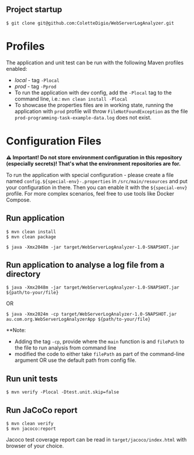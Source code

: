 ## Project startup
``` shell script
$ git clone git@github.com:ColetteDigio/WebServerLogAnalyzer.git
```


# Profiles
The application and unit test can be run with the following Maven profiles enabled:
- *local* - tag `-Plocal`
- *prod* - tag `-Pprod`
- To run the application with dev config, add the `-Plocal` tag to the command line, i.e.: `mvn clean install -Plocal`
- To showcase the properties files are in working state, running the application with `prod` profile will throw `FileNotFoundException` as the file `prod-programming-task-example-data.log` does not exist. 


# Configuration Files
**:warning: Important! Do not store environment configuration in this repository (especially secrets)! That's what
the environment repositories are for.**

To run the application with special configuration - please create a
file named `config.${special-env}-.properties` in `/src/main/resources` and put your configuration in there. Then you can enable
it with the `${special-env}` profile. For more complex scenarios, feel free to use tools like Docker Compose.


## Run application
``` shell script
$ mvn clean install 
$ mvn clean package

$ java -Xmx2048m -jar target/WebServerLogAnalyzer-1.0-SNAPSHOT.jar 
```

## Run application to analyse a log file from a directory

``` shell script
$ java -Xmx2048m -jar target/WebServerLogAnalyzer-1.0-SNAPSHOT.jar  ${path/to-your/file} 
```
OR
``` shell script
$ java -Xmx2024m -cp target/WebServerLogAnalyzer-1.0-SNAPSHOT.jar au.com.org.WebServerLogAnalyzerApp ${path/to-your/file} 
```
**Note:
  - Adding the  tag `-cp`, provide where the `main` function is and `filePath` to the file to run analysis from command line
  - modified the code to either take `filePath` as part of the command-line argument OR use the default path from config file.

## Run unit tests
``` shell script
$ mvn verify -Plocal -Dtest.unit.skip=false
```

## Run JaCoCo report 
``` shell script
$ mvn clean verify
$ mvn jacoco:report
```
Jacoco test coverage report can be read in `target/jacoco/index.html` with browser of your choice.